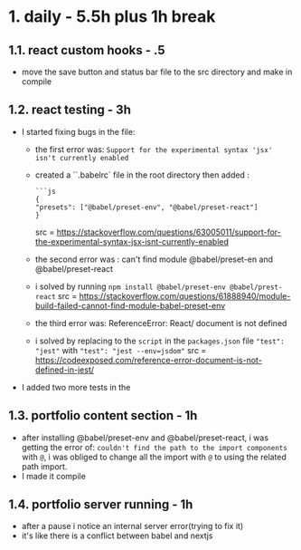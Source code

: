 # 1. daily - 5.5h plus 1h break

## 1.1. react custom hooks - .5

- move the save button and status bar file to the src directory and make in compile

## 1.2. react testing - 3h

- I started fixing bugs in the file:

  - the first error was: `Support for the experimental syntax 'jsx' isn't currently enabled`
  - created a ``.babelrc` file in the root directory then added :

        ```js
        {
        "presets": ["@babel/preset-env", "@babel/preset-react"]
        }

    src = https://stackoverflow.com/questions/63005011/support-for-the-experimental-syntax-jsx-isnt-currently-enabled

  - the second error was : can't find module @babel/preset-en and @babel/preset-react
  - i solved by running `npm install @babel/preset-env @babel/prest-react`
    src = https://stackoverflow.com/questions/61888940/module-build-failed-cannot-find-module-babel-preset-env

  - the third error was: ReferenceError: React/ document is not defined
  - i solved by replacing to the `script` in the `packages.json` file `"test": "jest"` with `"test": "jest --env=jsdom"`
    src = https://codeexposed.com/reference-error-document-is-not-defined-in-jest/

* I added two more tests in the

## 1.3. portfolio content section - 1h

- after installing @babel/preset-env and @babel/preset-react, i was getting the error of: `couldn't find the path to the import components` with `@`, i was obliged to change all the import with `@` to using the related path import.
- I made it compile

## 1.4. portfolio server running - 1h

- after a pause i notice an internal server error(trying to fix it)
- it's like there is a conflict between babel and nextjs
